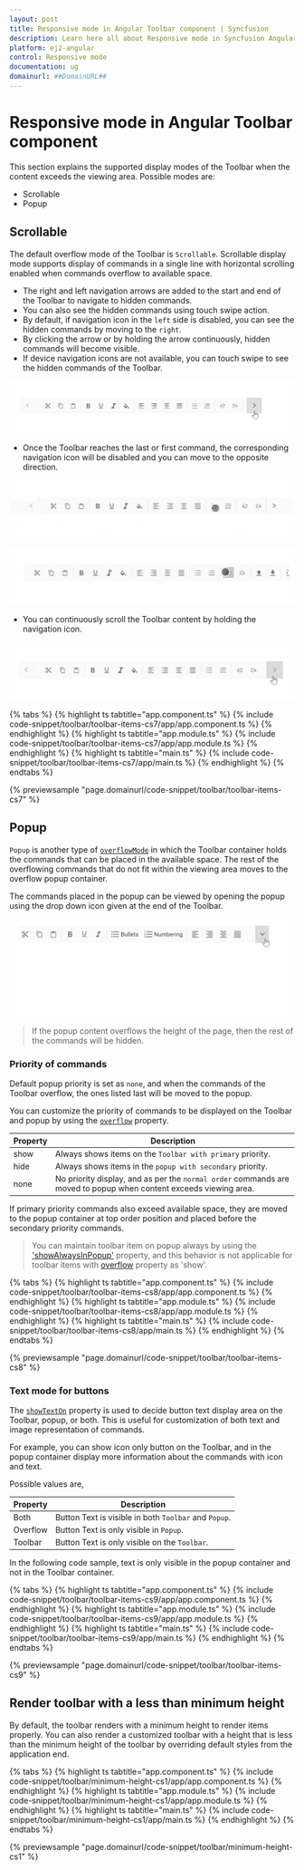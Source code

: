 ```yaml
---
layout: post
title: Responsive mode in Angular Toolbar component | Syncfusion
description: Learn here all about Responsive mode in Syncfusion Angular Toolbar component of Syncfusion Essential JS 2 and more.
platform: ej2-angular
control: Responsive mode 
documentation: ug
domainurl: ##DomainURL##
---
```


# Responsive mode in Angular Toolbar component

This section explains the supported display modes of the Toolbar when the content exceeds the viewing area. Possible modes are:

* Scrollable
* Popup

## Scrollable

The default overflow mode of the Toolbar is `Scrollable`. Scrollable display mode supports display of commands in a single line with
horizontal scrolling enabled when commands overflow to available space.

* The right and left navigation arrows are added to the start and end of the Toolbar to navigate to hidden commands.
* You can also see the hidden commands using touch swipe action.
* By default, if navigation icon in the `left` side is disabled, you can see the hidden commands by moving to the `right`.
* By clicking the arrow or by holding the arrow continuously,  hidden commands will become visible.
* If device navigation icons are not available, you can touch swipe to see the hidden commands of the Toolbar.

![Scrollable](./images/scrolling.gif)

* Once the Toolbar reaches the last or first command, the  corresponding navigation icon will be disabled and you can move to the opposite direction.

![Touch scroll](./images/scrolling_touch.gif)

![Swipe scroll](./images/scrolling_swipe.gif)

* You can continuously scroll the Toolbar content by holding the navigation icon.

![Long press scroll](./images/scrolling_long_press.gif)

{% tabs %}
{% highlight ts tabtitle="app.component.ts" %}
{% include code-snippet/toolbar/toolbar-items-cs7/app/app.component.ts %}
{% endhighlight %}
{% highlight ts tabtitle="app.module.ts" %}
{% include code-snippet/toolbar/toolbar-items-cs7/app/app.module.ts %}
{% endhighlight %}
{% highlight ts tabtitle="main.ts" %}
{% include code-snippet/toolbar/toolbar-items-cs7/app/main.ts %}
{% endhighlight %}
{% endtabs %}
  
{% previewsample "page.domainurl/code-snippet/toolbar/toolbar-items-cs7" %}

## Popup

`Popup` is another type of [`overflowMode`](https://ej2.syncfusion.com/angular/documentation/api/toolbar#overflowmode) in which the Toolbar container holds the commands that can be placed in the available
space. The rest of the overflowing commands that do not fit within
the viewing area moves to the overflow popup container.

The commands placed in the popup can be viewed by opening the popup using the drop down icon given at the end of the Toolbar.

![Toolbar popup](images/popup.gif)

> If the popup content overflows the height of the page, then the rest of the commands will be hidden.

### Priority of commands

Default popup priority is set as `none`, and when the commands of the Toolbar overflow, the ones listed last will be moved to the popup.

You can customize the priority of commands to be displayed on the Toolbar and popup by using the [`overflow`](https://ej2.syncfusion.com/angular/documentation/api/toolbar/itemModel#overflow) property.

Property     | Description
------------ | -------------
  show       | Always shows items on the `Toolbar with primary` priority.
  hide       | Always shows items in the `popup with secondary` priority.
  none       | No priority display, and as per the `normal order` commands are moved to popup when content exceeds viewing area.

If primary priority commands also exceed available space, they are moved to the popup container at top order position and placed
before the secondary priority commands.

> You can maintain toolbar item on popup always by using the ['showAlwaysInPopup'](https://ej2.syncfusion.com/angular/documentation/api/toolbar/itemDirective#showalwaysinpopup) property, and this behavior is not applicable for toolbar items with [overflow](https://ej2.syncfusion.com/angular/documentation/api/toolbar/item#overflow) property as 'show'.

{% tabs %}
{% highlight ts tabtitle="app.component.ts" %}
{% include code-snippet/toolbar/toolbar-items-cs8/app/app.component.ts %}
{% endhighlight %}
{% highlight ts tabtitle="app.module.ts" %}
{% include code-snippet/toolbar/toolbar-items-cs8/app/app.module.ts %}
{% endhighlight %}
{% highlight ts tabtitle="main.ts" %}
{% include code-snippet/toolbar/toolbar-items-cs8/app/main.ts %}
{% endhighlight %}
{% endtabs %}
  
{% previewsample "page.domainurl/code-snippet/toolbar/toolbar-items-cs8" %}

### Text mode for buttons

The [`showTextOn`](https://ej2.syncfusion.com/angular/documentation/api/toolbar/item#showtexton) property is used to decide button text display area on the Toolbar, popup, or both. This is useful for
customization of both text and image representation of commands.

For example, you can show icon only button on the Toolbar, and in the popup container display more information about the commands
with icon and text.

Possible values are,

  Property   | Description
------------ | -------------
  Both     | Button Text is visible in both `Toolbar` and `Popup`.
  Overflow | Button Text is only visible in `Popup`.
  Toolbar  | Button Text is only visible on the `Toolbar`.

In the following code sample, text is only visible in the popup container and not in the Toolbar container.

{% tabs %}
{% highlight ts tabtitle="app.component.ts" %}
{% include code-snippet/toolbar/toolbar-items-cs9/app/app.component.ts %}
{% endhighlight %}
{% highlight ts tabtitle="app.module.ts" %}
{% include code-snippet/toolbar/toolbar-items-cs9/app/app.module.ts %}
{% endhighlight %}
{% highlight ts tabtitle="main.ts" %}
{% include code-snippet/toolbar/toolbar-items-cs9/app/main.ts %}
{% endhighlight %}
{% endtabs %}
  
{% previewsample "page.domainurl/code-snippet/toolbar/toolbar-items-cs9" %}

## Render toolbar with a less than minimum height

By default, the toolbar renders with a minimum height to render items properly. You can also render a customized toolbar with a height that is less than the minimum height of the toolbar by overriding default styles from the application end.

{% tabs %}
{% highlight ts tabtitle="app.component.ts" %}
{% include code-snippet/toolbar/minimum-height-cs1/app/app.component.ts %}
{% endhighlight %}
{% highlight ts tabtitle="app.module.ts" %}
{% include code-snippet/toolbar/minimum-height-cs1/app/app.module.ts %}
{% endhighlight %}
{% highlight ts tabtitle="main.ts" %}
{% include code-snippet/toolbar/minimum-height-cs1/app/main.ts %}
{% endhighlight %}
{% endtabs %}
  
{% previewsample "page.domainurl/code-snippet/toolbar/minimum-height-cs1" %}
